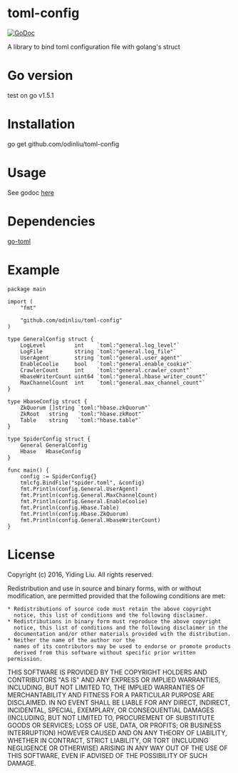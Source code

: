 # toml-config
[![GoDoc](https://godoc.org/github.com/odinliu/toml-config?status.png)](https://godoc.org/github.com/odinliu/toml-config)

A library to bind toml configuration file with golang's struct

# Go version
test on go v1.5.1

# Installation
go get github.com/odinliu/toml-config

# Usage
See godoc [here](https://godoc.org/github.com/odinliu/toml-config)

# Dependencies
[go-toml](https://github.com/pelletier/go-toml)

# Example
```
package main

import (
	"fmt"

	"github.com/odinliu/toml-config"
)

type GeneralConfig struct {
	LogLevel         int    `toml:"general.log_level"`
	LogFile          string `toml:"general.log_file"`
	UserAgent        string `toml:"general.user_agent"`
	EnableCoolie     bool   `toml:"general.enable_cookie"`
	CrawlerCount     int    `toml:"general.crawler_count"`
	HbaseWriterCount uint64 `toml:"general.hbase_writer_count"`
	MaxChannelCount  int    `toml:"general.max_channel_count"`
}

type HbaseConfig struct {
	ZkQuorum []string `toml:"hbase.zkQuorum"`
	ZkRoot   string   `toml:"hbase.zkRoot"`
	Table    string   `toml:"hbase.table"`
}

type SpiderConfig struct {
	General GeneralConfig
	Hbase   HbaseConfig
}

func main() {
	config := SpiderConfig{}
	tmlcfg.BindFile("spider.toml", &config)
	fmt.Println(config.General.UserAgent)
	fmt.Println(config.General.MaxChannelCount)
	fmt.Println(config.General.EnableCoolie)
	fmt.Println(config.Hbase.Table)
	fmt.Println(config.Hbase.ZkQuorum)
	fmt.Println(config.General.HbaseWriterCount)
}

```
# License
Copyright (c) 2016, Yiding Liu. All rights reserved.

Redistribution and use in source and binary forms, with or without
modification, are permitted provided that the following conditions are met:

    * Redistributions of source code must retain the above copyright
      notice, this list of conditions and the following disclaimer.
    * Redistributions in binary form must reproduce the above copyright
      notice, this list of conditions and the following disclaimer in the
      documentation and/or other materials provided with the distribution.
    * Neither the name of the author nor the
      names of its contributors may be used to endorse or promote products
      derived from this software without specific prior written permission.

THIS SOFTWARE IS PROVIDED BY THE COPYRIGHT HOLDERS AND CONTRIBUTORS "AS IS" AND
ANY EXPRESS OR IMPLIED WARRANTIES, INCLUDING, BUT NOT LIMITED TO, THE IMPLIED
WARRANTIES OF MERCHANTABILITY AND FITNESS FOR A PARTICULAR PURPOSE ARE
DISCLAIMED. IN NO EVENT SHALL <COPYRIGHT HOLDER> BE LIABLE FOR ANY
DIRECT, INDIRECT, INCIDENTAL, SPECIAL, EXEMPLARY, OR CONSEQUENTIAL DAMAGES
(INCLUDING, BUT NOT LIMITED TO, PROCUREMENT OF SUBSTITUTE GOODS OR SERVICES;
LOSS OF USE, DATA, OR PROFITS; OR BUSINESS INTERRUPTION) HOWEVER CAUSED AND
ON ANY THEORY OF LIABILITY, WHETHER IN CONTRACT, STRICT LIABILITY, OR TORT
(INCLUDING NEGLIGENCE OR OTHERWISE) ARISING IN ANY WAY OUT OF THE USE OF THIS
SOFTWARE, EVEN IF ADVISED OF THE POSSIBILITY OF SUCH DAMAGE.
